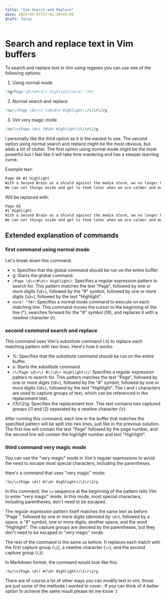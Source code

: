 ```yaml
---
title: "Vim Search and Replace"
date: 2023-05-07T17:41:39+03:00
draft: false
---
```


# Search and replace text in Vim buffers

To search and replace text in Vim using regexes you can use one of the following
options: 

1. Using normal mode
  ```ruby
  :%g/Page \d\+/#\d\+ Highlight/norm! ^f#r
  ```
2. Normal search and replace
  ```ruby
  :%s/\(Page \d\+\) \(#\d\+ Highlight\)/\1\r\2/g
  ```
3. Vim very magic mode
  ```ruby
  :%s/\v(Page \d+) (#\d+ Highlight)/\1\r\2/g
  ```

I personally like the third option as it is the easiest to use. 
The second option using normal search and replace might be the most obvious, but 
adds a lot of clutter. The first option using normal mode might be the most
powerful but I feel like it will take time mastering and has a steeper learning
curve.

Example text: 
```markdown
Page 66 #1 Highlight
With a Second Brain as a shield against the media storm, we no longer have to react to each idea immediately, or risk losing it forever. 
We can set things aside and get to them later when we are calmer and more grounded
```

Will be replaced with: 
```markdown
Page 66
#1 Highlight
With a Second Brain as a shield against the media storm, we no longer have to react to each idea immediately, or risk losing it forever. 
We can set things aside and get to them later when we are calmer and more grounded
```

## Extended explanation of commands

### first command using normal mode

Let's break down this command:

* `%`: Specifies that the global command should be run on the entire buffer.
* g: Starts the global command.
* `/Page \d\+/#\d\+ Highlight/`: Specifies a regular expression pattern to search for. 
  This pattern matches the text "Page", followed by one or more digits (\d\+), 
  followed by the "#" symbol, followed by one or more digits (\d\+), followed by the text "Highlight".
* `norm! ^f#r`: Specifies a normal mode command to execute on each matching line. 
  This command moves the cursor to the beginning of the line (^), 
  searches forward for the "#" symbol (f#), and replaces it with a newline character (r).

### second command search and replace

This command uses Vim's substitute command (:s) to replace each matching pattern with two lines. Here's how it works:

* %: Specifies that the substitute command should be run on the entire buffer.
* s: Starts the substitute command.
* `/\(Page \d\+\) #\(\d\+ Highlight\)/`: Specifies a regular expression pattern to search for. 
This pattern matches the text "Page", followed by one or more digits (\d\+), followed by the "#" symbol, 
followed by one or more digits (\d\+), followed by the text "Highlight". 
The \( and \) characters are used to capture groups of text, which can be referenced in the replacement text.
* /\1\r\2/g: Specifies the replacement text. This text contains two captured 
groups (\1 and \2) separated by a newline character (\r).

After running this command, each line in the buffer that matches the specified pattern will 
be split into two lines, just like in the previous solution. The first line will contain the 
text "Page" followed by the page number, and the second line will contain the highlight number and text "Highlight".

### third command very magic mode

You can use the "very magic" mode in Vim's regular expressions to avoid the need to escape most special characters, including the parentheses. 

Here's a command that uses "very magic" mode:

```
:%s/\v(Page \d+) #(\d+ Highlight)/\1\r\2/g
```

In this command, the `\v` sequence at the beginning of the pattern tells Vim to enter "very magic" mode. In this mode, most special characters, including parentheses, don't need to be escaped. 

The regular expression pattern itself matches the same text as before: "Page ", followed by one or more digits (denoted by `\d+`), followed by a space, a "#" symbol, one or more digits, another space, and the word "Highlight". The capture groups are denoted by the parentheses, but they don't need to be escaped in "very magic" mode.

The rest of the command is the same as before. It replaces each match with the first capture group (`\1`), a newline character (`\r`), and the second capture group (`\2`).

In Markdown format, the command would look like this:

```
:%s/\v(Page \d+) #(\d+ Highlight)/\1\r\2/g
```

There are of course a lot of other ways you can modify text in vim, those are just some of the methods I wanted to cover.. 
If you can think of A better option to achieve the same result please let me know :) 

